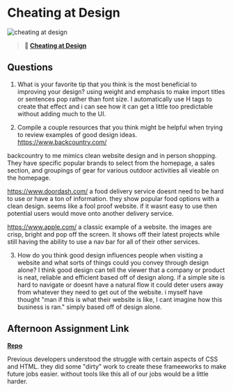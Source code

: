 # Cheating at Design

![cheating at design](https://bcw.blob.core.windows.net/public/img/courses/5247609446691139)

> **📖 [Cheating at Design](https://codeworksacademy.com/fs-student-guide/resources/wk1/04-Cheating-at-Design)**

## Questions

1. What is your favorite tip that you think is the most beneficial to improving your design?
    using weight and emphasis to make import titles or sentences pop rather than font size. I automatically use H tags to create that effect and i can see how it can get a little too predictable without adding much to the UI.

2. Compile a couple resources that you think might be helpful when trying to review examples of good design ideas.
https://www.backcountry.com/ 

backcountry to me mimics clean website design and in person shopping. They have specific popular brands to select from the homepage, a sales section, and groupings of gear for various outdoor activities all vieable on the homepage.

https://www.doordash.com/
a food delivery service doesnt need to be hard to use or have a ton of information. they show popular food options with a clean design. seems like a fool proof website. if it wasnt easy to use then potential users would move onto another delivery service.

https://www.apple.com/
a classic example of a website. the images are crisp, bright and pop off the screen. It shows off their latest projects while still having the ability to use a nav bar for all of their other services.


3. How do you think good design influences people when visiting a website and what sorts of things could you convey through design alone?
I think good design can tell the viewer that a company or product is neat, reliable and efficient based off of design along. if a simple site is hard to navigate or doesnt have a natural flow it could deter users away from whatever they need to get out of the website. i myself have thought "man if this is what their website is like, I cant imagine how this business is ran." simply based off of design alone.

## Afternoon Assignment Link

**[Repo](https://github.com/TyHafen/mock-website.git)**

Previous developers understood the struggle with certain aspects of CSS and HTML. they did some "dirty" work to create these frameeworks to make future jobs easier. without tools like this all of our jobs would be a little harder. 
